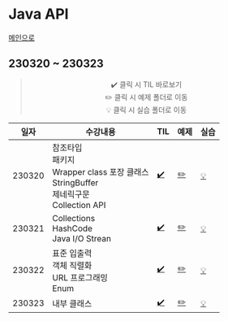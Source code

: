 # Java API
[메인으로](https://github.com/sylee990205/lsy_dktechin_study)
## 230320 ~ 230323  

<div align = "center"> 

> :heavy_check_mark: 클릭 시 TIL 바로보기  
> :pencil2: 클릭 시 예제 폴더로 이동  
> :bulb: 클릭 시 실습 폴더로 이동    

| 일자       | 수강내용       | TIL | 예제 | 실습
| -------- | --------------- | --- | ---- | --- |
| 230320 | 참조타입<br>패키지<br>Wrapper class 포장 클래스<br>StringBuffer<br>제네릭구문<br>Collection API | [:heavy_check_mark:](230320_Java_day11.md) | [:pencil2:](/eclipse-workspace/javaedu/src/day11/) | [:bulb:](/eclipse-workspace/javaedu/src/day11/excercise/)
| 230321 | Collections<br>HashCode<br>Java I/O Strean | [:heavy_check_mark:](230321_Java_day12.md)| [:pencil2:](/eclipse-workspace/javaedu/src/day12/) | [:bulb:](/eclipse-workspace/javaedu/src/day12/excercise/)
| 230322 | 표준 입출력<br>객체 직렬화<br>URL 프로그래밍<br>Enum  |  [:heavy_check_mark:](230322_Java_day13.md)| [:pencil2:](/eclipse-workspace/javaedu/src/day13/) | [:bulb:](/eclipse-workspace/javaedu/src/day13/excercise/)
| 230323 | 내부 클래스 |  [:heavy_check_mark:](230323_Java_day14.md)| [:pencil2:](/eclipse-workspace/javaedu/src/day14/) | [:bulb:](/eclipse-workspace/javaedu/src/day14/excercise/)

</div>
